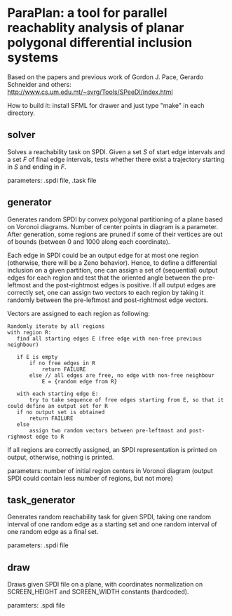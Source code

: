 # ParaPlan: a tool for parallel reachablity analysis of planar polygonal differential inclusion systems

Based on the papers and previous work of Gordon J. Pace, Gerardo Schneider and others: http://www.cs.um.edu.mt/~svrg/Tools/SPeeDI/index.html

How to build it: install SFML for drawer and just type "make" in each directory.

## solver

Solves a reachability task on SPDI. Given a set *S* of start edge intervals and a set *F* of final edge intervals, tests whether there exist a trajectory starting in *S* and ending in *F*.

parameters: .spdi file, .task file

## generator

Generates random SPDI by convex polygonal partitioning of a plane based on Voronoi diagrams. Number of center points in diagram is a parameter. After generation, some regions are pruned if some of their vertices are out of bounds (between 0 and 1000 along each coordinate).

Each edge in SPDI could be an output edge for at most one region (otherwise, there will be a Zeno behavior). Hence, to define a differential inclusion on a given partition, one can assign a set of (sequential) output edges for each region and test that the oriented angle between the pre-leftmost and the post-rightmost edges is positive. If all output edges are correctly set, one can assign two vectors to each region by taking it randomly between the pre-leftmost and post-rightmost edge vectors.

Vectors are assigned to each region as following:

```
Randomly iterate by all regions
with region R:
   find all starting edges E (free edge with non-free previous neighbour)
   
   if E is empty
       if no free edges in R
           return FAILURE
       else // all edges are free, no edge with non-free neighbour
           E = {random edge from R}

   with each starting edge E:
       try to take sequence of free edges starting from E, so that it could define an output set for R
   if no output set is obtained
       return FAILURE
   else
       assign two random vectors between pre-leftmost and post-righmost edge to R
```

If all regions are correctly assigned, an SPDI representation is printed on output, otherwise, nothing is printed.

parameters: number of initial region centers in Voronoi diagram (output SPDI could contain less number of regions, but not more)

## task_generator

Generates random reachability task for given SPDI, taking one random interval of one random edge as a starting set and one random interval of one random edge as a final set.

parameters: .spdi file

## draw

Draws given SPDI file on a plane, with coordinates normalization on SCREEN_HEIGHT and SCREEN_WIDTH constants (hardcoded).

paramters: .spdi file
